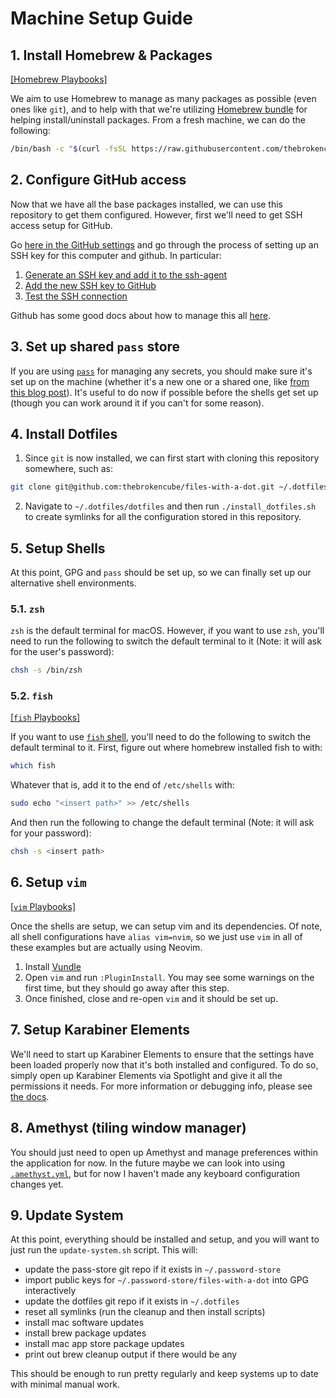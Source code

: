 # Machine Setup Guide

## 1. Install Homebrew & Packages

[[Homebrew Playbooks]](./playbooks/homebrew.md)

We aim to use Homebrew to manage as many packages as possible (even ones like `git`), and to help with that we're utilizing [Homebrew bundle](https://github.com/Homebrew/homebrew-bundle) for helping install/uninstall packages. From a fresh machine, we can do the following:

```bash
/bin/bash -c "$(curl -fsSL https://raw.githubusercontent.com/thebrokencube/files-with-a-dot/main/first-time-setup.sh)"
```

## 2. Configure GitHub access

Now that we have all the base packages installed, we can use this repository to get them configured. However, first we'll need to get SSH access setup for GitHub.

Go [here in the GitHub settings](https://github.com/settings/keys) and go through the process of setting up an SSH key for this computer and github. In particular:

1. [Generate an SSH key and add it to the ssh-agent](https://docs.github.com/en/authentication/connecting-to-github-with-ssh/generating-a-new-ssh-key-and-adding-it-to-the-ssh-agent)
2. [Add the new SSH key to GitHub](https://docs.github.com/en/authentication/connecting-to-github-with-ssh/adding-a-new-ssh-key-to-your-github-account)
3. [Test the SSH connection](https://docs.github.com/en/authentication/connecting-to-github-with-ssh/testing-your-ssh-connection)

Github has some good docs about how to manage this all [here](https://docs.github.com/en/authentication/connecting-to-github-with-ssh).

## 3. Set up shared `pass` store

If you are using [`pass`](https://www.passwordstore.org) for managing any secrets, you should make sure it's set up on the machine (whether it's a new one or a shared one, like [from this blog post](https://medium.com/@davidpiegza/using-pass-in-a-team-1aa7adf36592)). It's useful to do now if possible before the shells get set up (though you can work around it if you can't for some reason).

## 4. Install Dotfiles

1. Since `git` is now installed, we can first start with cloning this repository somewhere, such as:
```bash
git clone git@github.com:thebrokencube/files-with-a-dot.git ~/.dotfiles
```

2. Navigate to `~/.dotfiles/dotfiles` and then run `./install_dotfiles.sh` to create symlinks for all the configuration stored in this repository.

## 5. Setup Shells

At this point, GPG and `pass` should be set up, so we can finally set up our alternative shell environments.

### 5.1. `zsh`

`zsh` is the default terminal for macOS. However, if you want to use `zsh`, you'll need to run the following to switch the default terminal to it (Note: it will ask for the user's password):

```bash
chsh -s /bin/zsh
```

### 5.2. `fish`

[[`fish` Playbooks]](./playbooks/fish.md)

If you want to use [`fish` shell](http://www.fishshell.com), you'll need to do the following to switch the default terminal to it. First, figure out where homebrew installed fish to with:
```bash
which fish
```

Whatever that is, add it to the end of `/etc/shells` with:
```bash
sudo echo "<insert path>" >> /etc/shells
```

And then run the following to change the default terminal (Note: it will ask for your password):
```bash
chsh -s <insert path>
```

## 6. Setup `vim`

[[`vim` Playbooks]](./playbooks/vim.md)

Once the shells are setup, we can setup vim and its dependencies. Of note, all shell configurations have `alias vim=nvim`, so we just use `vim` in all of these examples but are actually using Neovim.

1. Install [Vundle](https://github.com/VundleVim/Vundle.vim)
1. Open `vim` and run `:PluginInstall`. You may see some warnings on the first time, but they should go away after this step.
2. Once finished, close and re-open `vim` and it should be set up.

## 7. Setup Karabiner Elements

We'll need to start up Karabiner Elements to ensure that the settings have been loaded properly now that it's both installed and configured. To do so, simply open up Karabiner Elements via Spotlight and give it all the permissions it needs. For more information or debugging info, please see [the docs](https://karabiner-elements.pqrs.org/docs/manual/).

## 8. Amethyst (tiling window manager)

You should just need to open up Amethyst and manage preferences within the application for now. In the future maybe we can look into using [`.amethyst.yml`](https://github.com/ianyh/Amethyst/issues/1283), but for now I haven't made any keyboard configuration changes yet.

## 9. Update System

At this point, everything should be installed and setup, and you will want to just run the `update-system.sh` script. This will:
* update the pass-store git repo if it exists in `~/.password-store`
* import public keys for `~/.password-store/files-with-a-dot` into GPG interactively
* update the dotfiles git repo if it exists in `~/.dotfiles`
* reset all symlinks (run the cleanup and then install scripts)
* install mac software updates
* install brew package updates
* install mac app store package updates
* print out brew cleanup output if there would be any

This should be enough to run pretty regularly and keep systems up to date with minimal manual work.
